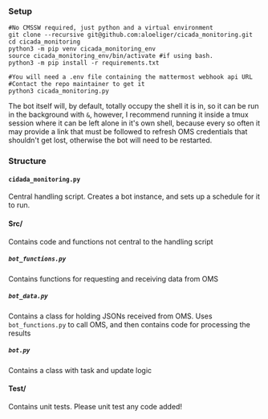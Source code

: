 ### Setup

```
#No CMSSW required, just python and a virtual environment
git clone --recursive git@github.com:aloeliger/cicada_monitoring.git
cd cicada_monitoring
python3 -m pip venv cicada_monitoring_env
source cicada_monitoring_env/bin/activate #if using bash.
python3 -m pip install -r requirements.txt

#You will need a .env file containing the mattermost webhook api URL
#Contact the repo maintainer to get it
python3 cicada_monitoring.py
```

The bot itself will, by default, totally occupy the shell it is in, so it can be run in the background with `&`, however, I recommend
running it inside a tmux session where it can be left alone in it's own shell, because every so often it may provide a link that must
be followed to refresh OMS credentials that shouldn't get lost, otherwise the bot will need to be restarted.

### Structure

#### `cidada_monitoring.py`
Central handling script. Creates a bot instance, and sets up a schedule for it to run.

#### Src/
Contains code and functions not central to the handling script

##### `bot_functions.py`
Contains functions for requesting and receiving data from OMS

##### `bot_data.py`
Contains a class for holding JSONs received from OMS. Uses `bot_functions.py` to call OMS, and then contains code for processing the results

##### `bot.py`
Contains a class with task and update logic

#### Test/
Contains unit tests. Please unit test any code added!
